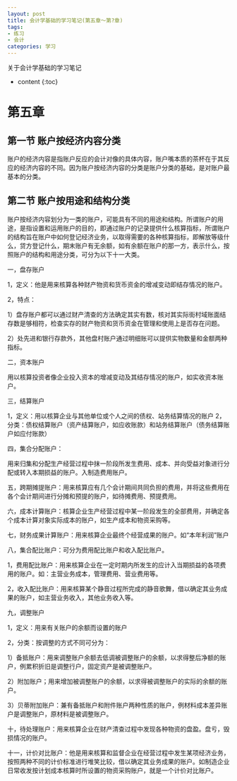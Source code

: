 ```yaml
---
layout: post
title: 会计学基础的学习笔记(第五章～第?章)
tags:
- 练习
- 会计
categories: 学习
---
```

关于会计学基础的学习笔记




* content
{:toc}
# 第五章	

## 第一节 账户按经济内容分类

账户的经济内容是指账户反应的会计对像的具体内容，账户嘴本质的茶杯在于其反应的经济内容的不同。因为账户按经济内容的分类是账户分类的基础，是对账户最基本的分类。

## 第二节 账户按用途和结构分类

账户按经济内容划分为一类的账户，可能具有不同的用途和结构。所谓账户的用途，是指设置和运用账户的目的，即通过账户的记录提供什么核算指标，所谓账户的结构旨在账户中如何登记经济业务，以取得需要的各种核算指标，即解放等级什么，贷方登记什么，期末账户有无余额，如有余额在账户的那一方，表示什么，按照账户的结构和用途分类，可分为以下十一大类。

一，盘存账户

1，定义：他是用来核算各种财产物资和货币资金的增减变动即结存情况的账户。

2，特点：

1）盘存账户都可以通过财产清查的方法确定其实有数，核对其实际街村域账面结存数是够相符，检查实存的财产物资和货币资金在管理和使用上是否存在问题。

2）处先进和银行存款外，其他盘村账户通过明细账可以提供实物数量和金额两种指标。

二，资本账户

用以核算投资者像企业投入资本的增减变动及其结存情况的账户，如实收资本账户。

三，结算账户

1，定义：用以核算企业与其他单位或个人之间的债权、站务结算情况的账户
2，分类：债权结算账户（资产结算账户，如应收账款）和站务结算账户（债务结算账户如应付账款）

四，集合分配账户：

用来归集和分配生产经营过程中抹一阶段所发生费用、成本、并向受益对象进行分配或转入本期损益的账户。入制造费用账户。

五，跨期摊提账户：用来核算应有几个会计期间共同负担的费用，并将这些费用在各个会计期间进行分摊和预提的账户，如待摊费用、预提费用。

六，成本计算账户：核算企业生产经营过程中某一阶段发生的全部费用，并确定各个成本计算对象实际成本的账户，如生产成本和物资采购等。

七，财务成果计算账户：用来核算企业最终个经营成果的账户。如“本年利润”账户

八，集合配比账户：可分为费用配比账户和收入配比账户。

1，费用配比账户：用来核算企业在一定时期内所发生的应计入当期损益的各项费用的账户。如：主营业务成本，管理费用、营业费用等。

2，收入配比账户：用来核算某个静音过程所完成的静音歌舞，借以确定其业务成果的账户，如主营业务收入，其他业务收入等。

九，调整账户

1，定义：用来有关账户的余额而设置的账户

2，分类：按调整的方式不同可分为：

1）备抵账户：用来调整账户余额去低调被调整账户的余额，以求得整后净额的账户，例累积折旧是调整行户，固定资产是被调整账户。

2）附加账户；用来增加被调整账户的余额，以求得被调整账户的实际的余额的账户。

3）贝蒂附加账户：兼有备抵账户和附件账户两种性质的账户，例材料成本差异账户是调整账户，原材料是被调整账户。

十，待处理账户：用来核算企业在财产清查过程中发现各种物资的盘盈。盘亏，毁损情况的账户。

十一，计价对比账户：他是用来核算和监督企业在经营过程中发生某项经济业务，按照两种不同的计价标准进行堆笑比较，借以确定其业务成果的账户。如制造企业日常收发按计划成本核算时所设置的物资采购账户，就是一个计价对比账户。